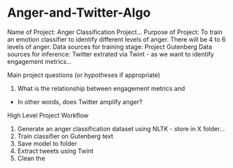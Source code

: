 # Anger-and-Twitter-Algo
Name of Project: Anger Classification Project...
Purpose of Project: To train an emotion classifier to identify different levels of anger. There will be 4 to 6 levels of anger. 
Data sources for training stage: Project Gutenberg 
Data sources for inference: Twitter extrated via Twint - as we want to identify engagement metrics... 

Main project questions (or hypotheses if appropriate) 
1) What is the relationship between engagement metrics and 
  - In other words, does Twitter amplify anger? 
  
High Level Project Workflow
1) Generate an anger classification dataset using NLTK - store in X folder... 
1) Train classifier on Gutenberg text 
2) Save model to folder 
3) Extract tweets using Twint 
4) Clean the 

